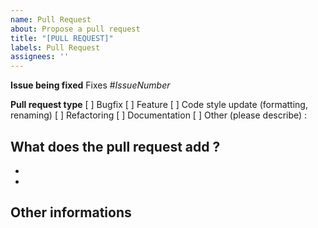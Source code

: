 ```yaml
---
name: Pull Request
about: Propose a pull request
title: "[PULL REQUEST]"
labels: Pull Request
assignees: ''
---
```


**Issue being fixed**
Fixes #*IssueNumber*

**Pull request type**
[ ] Bugfix
[ ] Feature
[ ] Code style update (formatting, renaming)
[ ] Refactoring
[ ] Documentation
[ ] Other (please describe) :

**What does the pull request add ?**
-
-
-

## **Other informations**
